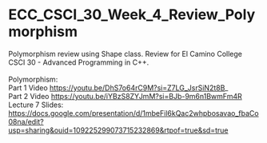 # ECC_CSCI_30_Week_4_Review_Polymorphism
Polymorphism review using Shape class. Review for El Camino College CSCI 30 - Advanced Programming in C++.
<br>
<br>
Polymorphism: <br>
Part 1 Video https://youtu.be/DhS7o64rC9M?si=Z7LG_JsrSiN2t8B_ <br>
Part 2 Video https://youtu.be/iYBzS8ZYJmM?si=BJb-9m6n1BwmFm4R <br>
Lecture 7 Slides: https://docs.google.com/presentation/d/1mbeFil6kQac2whpbosavao_fbaCo08na/edit?usp=sharing&ouid=109225299073715232869&rtpof=true&sd=true
